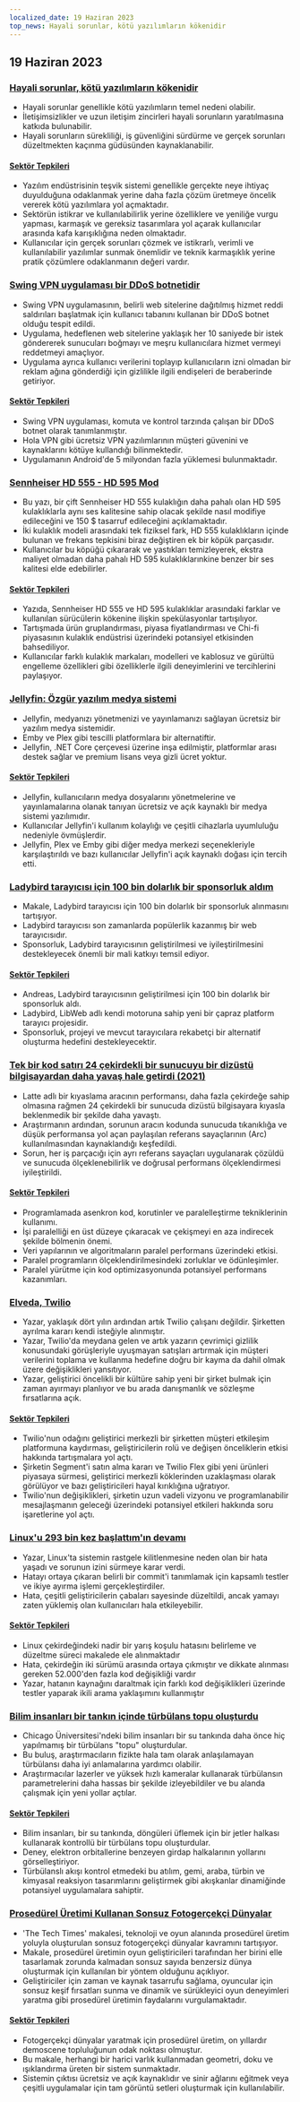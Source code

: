 ```yaml
---
localized_date: 19 Haziran 2023
top_news: Hayali sorunlar, kötü yazılımların kökenidir
---
```




## 19 Haziran 2023

### [Hayali sorunlar, kötü yazılımların kökenidir](https://cerebralab.com/Imaginary_Problems_Are_the_Root_of_Bad_Software)

- Hayali sorunlar genellikle kötü yazılımların temel nedeni olabilir.
- İletişimsizlikler ve uzun iletişim zincirleri hayali sorunların yaratılmasına katkıda bulunabilir.
- Hayali sorunların sürekliliği, iş güvenliğini sürdürme ve gerçek sorunları düzeltmekten kaçınma güdüsünden kaynaklanabilir.

#### [Sektör Tepkileri](http://news.ycombinator.com/item?id=36380711)

- Yazılım endüstrisinin teşvik sistemi genellikle gerçekte neye ihtiyaç duyulduğuna odaklanmak yerine daha fazla çözüm üretmeye öncelik vererek kötü yazılımlara yol açmaktadır.
- Sektörün istikrar ve kullanılabilirlik yerine özelliklere ve yeniliğe vurgu yapması, karmaşık ve gereksiz tasarımlara yol açarak kullanıcılar arasında kafa karışıklığına neden olmaktadır.
- Kullanıcılar için gerçek sorunları çözmek ve istikrarlı, verimli ve kullanılabilir yazılımlar sunmak önemlidir ve teknik karmaşıklık yerine pratik çözümlere odaklanmanın değeri vardır.

### [Swing VPN uygulaması bir DDoS botnetidir](https://lecromee.github.io/posts/swing_vpn_ddosing_sites/)

- Swing VPN uygulamasının, belirli web sitelerine dağıtılmış hizmet reddi saldırıları başlatmak için kullanıcı tabanını kullanan bir DDoS botnet olduğu tespit edildi.
- Uygulama, hedeflenen web sitelerine yaklaşık her 10 saniyede bir istek göndererek sunucuları boğmayı ve meşru kullanıcılara hizmet vermeyi reddetmeyi amaçlıyor.
- Uygulama ayrıca kullanıcı verilerini toplayıp kullanıcıların izni olmadan bir reklam ağına gönderdiği için gizlilikle ilgili endişeleri de beraberinde getiriyor.

#### [Sektör Tepkileri](http://news.ycombinator.com/item?id=36382700)

- Swing VPN uygulaması, komuta ve kontrol tarzında çalışan bir DDoS botnet olarak tanımlanmıştır.
- Hola VPN gibi ücretsiz VPN yazılımlarının müşteri güvenini ve kaynaklarını kötüye kullandığı bilinmektedir.
- Uygulamanın Android'de 5 milyondan fazla yüklemesi bulunmaktadır.

### [Sennheiser HD 555 - HD 595 Mod](http://mikebeauchamp.com/misc/sennheiser-hd-555-to-hd-595-mod/)

- Bu yazı, bir çift Sennheiser HD 555 kulaklığın daha pahalı olan HD 595 kulaklıklarla aynı ses kalitesine sahip olacak şekilde nasıl modifiye edileceğini ve 150 $ tasarruf edileceğini açıklamaktadır.
- İki kulaklık modeli arasındaki tek fiziksel fark, HD 555 kulaklıkların içinde bulunan ve frekans tepkisini biraz değiştiren ek bir köpük parçasıdır.
- Kullanıcılar bu köpüğü çıkararak ve yastıkları temizleyerek, ekstra maliyet olmadan daha pahalı HD 595 kulaklıklarınkine benzer bir ses kalitesi elde edebilirler.

#### [Sektör Tepkileri](http://news.ycombinator.com/item?id=36377875)

- Yazıda, Sennheiser HD 555 ve HD 595 kulaklıklar arasındaki farklar ve kullanılan sürücülerin kökenine ilişkin spekülasyonlar tartışılıyor.
- Tartışmada ürün gruplandırması, piyasa fiyatlandırması ve Chi-fi piyasasının kulaklık endüstrisi üzerindeki potansiyel etkisinden bahsediliyor.
- Kullanıcılar farklı kulaklık markaları, modelleri ve kablosuz ve gürültü engelleme özellikleri gibi özelliklerle ilgili deneyimlerini ve tercihlerini paylaşıyor.

### [Jellyfin: Özgür yazılım medya sistemi](https://github.com/jellyfin/jellyfin)

- Jellyfin, medyanızı yönetmenizi ve yayınlamanızı sağlayan ücretsiz bir yazılım medya sistemidir.
- Emby ve Plex gibi tescilli platformlara bir alternatiftir.
- Jellyfin, .NET Core çerçevesi üzerine inşa edilmiştir, platformlar arası destek sağlar ve premium lisans veya gizli ücret yoktur.

#### [Sektör Tepkileri](http://news.ycombinator.com/item?id=36378689)

- Jellyfin, kullanıcıların medya dosyalarını yönetmelerine ve yayınlamalarına olanak tanıyan ücretsiz ve açık kaynaklı bir medya sistemi yazılımıdır.
- Kullanıcılar Jellyfin'i kullanım kolaylığı ve çeşitli cihazlarla uyumluluğu nedeniyle övmüşlerdir.
- Jellyfin, Plex ve Emby gibi diğer medya merkezi seçenekleriyle karşılaştırıldı ve bazı kullanıcılar Jellyfin'i açık kaynaklı doğası için tercih etti.

### [Ladybird tarayıcısı için 100 bin dolarlık bir sponsorluk aldım](https://twitter.com/awesomekling/status/1670298370550779905)

- Makale, Ladybird tarayıcısı için 100 bin dolarlık bir sponsorluk alınmasını tartışıyor.
- Ladybird tarayıcısı son zamanlarda popülerlik kazanmış bir web tarayıcısıdır.
- Sponsorluk, Ladybird tarayıcısının geliştirilmesi ve iyileştirilmesini destekleyecek önemli bir mali katkıyı temsil ediyor.

#### [Sektör Tepkileri](http://news.ycombinator.com/item?id=36377805)

- Andreas, Ladybird tarayıcısının geliştirilmesi için 100 bin dolarlık bir sponsorluk aldı.
- Ladybird, LibWeb adlı kendi motoruna sahip yeni bir çapraz platform tarayıcı projesidir.
- Sponsorluk, projeyi ve mevcut tarayıcılara rekabetçi bir alternatif oluşturma hedefini destekleyecektir.

### [Tek bir kod satırı 24 çekirdekli bir sunucuyu bir dizüstü bilgisayardan daha yavaş hale getirdi (2021)](https://pkolaczk.github.io/server-slower-than-a-laptop/)

- Latte adlı bir kıyaslama aracının performansı, daha fazla çekirdeğe sahip olmasına rağmen 24 çekirdekli bir sunucuda dizüstü bilgisayara kıyasla beklenmedik bir şekilde daha yavaştı.
- Araştırmanın ardından, sorunun aracın kodunda sunucuda tıkanıklığa ve düşük performansa yol açan paylaşılan referans sayaçlarının (Arc) kullanılmasından kaynaklandığı keşfedildi.
- Sorun, her iş parçacığı için ayrı referans sayaçları uygulanarak çözüldü ve sunucuda ölçeklenebilirlik ve doğrusal performans ölçeklendirmesi iyileştirildi.

#### [Sektör Tepkileri](http://news.ycombinator.com/item?id=36376669)

- Programlamada asenkron kod, korutinler ve paralelleştirme tekniklerinin kullanımı.
- İşi paralelliği en üst düzeye çıkaracak ve çekişmeyi en aza indirecek şekilde bölmenin önemi.
- Veri yapılarının ve algoritmaların paralel performans üzerindeki etkisi.
- Paralel programların ölçeklendirilmesindeki zorluklar ve ödünleşimler.
- Paralel yürütme için kod optimizasyonunda potansiyel performans kazanımları.

### [Elveda, Twilio](https://blog.miguelgrinberg.com/post/goodbye-twilio)

- Yazar, yaklaşık dört yılın ardından artık Twilio çalışanı değildir. Şirketten ayrılma kararı kendi isteğiyle alınmıştır.
- Yazar, Twilio'da meydana gelen ve artık yazarın çevrimiçi gizlilik konusundaki görüşleriyle uyuşmayan satışları artırmak için müşteri verilerini toplama ve kullanma hedefine doğru bir kayma da dahil olmak üzere değişiklikleri yansıtıyor.
- Yazar, geliştirici öncelikli bir kültüre sahip yeni bir şirket bulmak için zaman ayırmayı planlıyor ve bu arada danışmanlık ve sözleşme fırsatlarına açık.

#### [Sektör Tepkileri](http://news.ycombinator.com/item?id=36382361)

- Twilio'nun odağını geliştirici merkezli bir şirketten müşteri etkileşim platformuna kaydırması, geliştiricilerin rolü ve değişen önceliklerin etkisi hakkında tartışmalara yol açtı.
- Şirketin Segment'i satın alma kararı ve Twilio Flex gibi yeni ürünleri piyasaya sürmesi, geliştirici merkezli köklerinden uzaklaşması olarak görülüyor ve bazı geliştiricileri hayal kırıklığına uğratıyor.
- Twilio'nun değişiklikleri, şirketin uzun vadeli vizyonu ve programlanabilir mesajlaşmanın geleceği üzerindeki potansiyel etkileri hakkında soru işaretlerine yol açtı.

### [Linux'u 293 bin kez başlattım'ın devamı](https://rwmj.wordpress.com/2023/06/18/follow-up-to-i-booted-linux-292612-times/)

- Yazar, Linux'ta sistemin rastgele kilitlenmesine neden olan bir hata yaşadı ve sorunun izini sürmeye karar verdi.
- Hatayı ortaya çıkaran belirli bir commit'i tanımlamak için kapsamlı testler ve ikiye ayırma işlemi gerçekleştirdiler.
- Hata, çeşitli geliştiricilerin çabaları sayesinde düzeltildi, ancak yamayı zaten yüklemiş olan kullanıcıları hala etkileyebilir.

#### [Sektör Tepkileri](http://news.ycombinator.com/item?id=36379615)

- Linux çekirdeğindeki nadir bir yarış koşulu hatasını belirleme ve düzeltme süreci makalede ele alınmaktadır
- Hata, çekirdeğin iki sürümü arasında ortaya çıkmıştır ve dikkate alınması gereken 52.000'den fazla kod değişikliği vardır
- Yazar, hatanın kaynağını daraltmak için farklı kod değişiklikleri üzerinde testler yaparak ikili arama yaklaşımını kullanmıştır

### [Bilim insanları bir tankın içinde türbülans topu oluşturdu](https://news.uchicago.edu/story/tempest-teacup-uchicago-physicists-make-breakthrough-creating-turbulence)

- Chicago Üniversitesi'ndeki bilim insanları bir su tankında daha önce hiç yapılmamış bir türbülans "topu" oluşturdular.
- Bu buluş, araştırmacıların fizikte hala tam olarak anlaşılamayan türbülansı daha iyi anlamalarına yardımcı olabilir.
- Araştırmacılar lazerler ve yüksek hızlı kameralar kullanarak türbülansın parametrelerini daha hassas bir şekilde izleyebildiler ve bu alanda çalışmak için yeni yollar açtılar.

#### [Sektör Tepkileri](http://news.ycombinator.com/item?id=36376875)

- Bilim insanları, bir su tankında, döngüleri üflemek için bir jetler halkası kullanarak kontrollü bir türbülans topu oluşturdular.
- Deney, elektron orbitallerine benzeyen girdap halkalarının yollarını görselleştiriyor.
- Türbülanslı akışı kontrol etmedeki bu atılım, gemi, araba, türbin ve kimyasal reaksiyon tasarımlarını geliştirmek gibi akışkanlar dinamiğinde potansiyel uygulamalara sahiptir.

### [Prosedürel Üretimi Kullanan Sonsuz Fotogerçekçi Dünyalar](https://arxiv.org/abs/2306.09310)

- 'The Tech Times' makalesi, teknoloji ve oyun alanında prosedürel üretim yoluyla oluşturulan sonsuz fotogerçekçi dünyalar kavramını tartışıyor.
- Makale, prosedürel üretimin oyun geliştiricileri tarafından her birini elle tasarlamak zorunda kalmadan sonsuz sayıda benzersiz dünya oluşturmak için kullanılan bir yöntem olduğunu açıklıyor.
- Geliştiriciler için zaman ve kaynak tasarrufu sağlama, oyuncular için sonsuz keşif fırsatları sunma ve dinamik ve sürükleyici oyun deneyimleri yaratma gibi prosedürel üretimin faydalarını vurgulamaktadır.

#### [Sektör Tepkileri](http://news.ycombinator.com/item?id=36376071)

- Fotogerçekçi dünyalar yaratmak için prosedürel üretim, on yıllardır demoscene topluluğunun odak noktası olmuştur.
- Bu makale, herhangi bir harici varlık kullanmadan geometri, doku ve ışıklandırma üreten bir sistem sunmaktadır.
- Sistemin çıktısı ücretsiz ve açık kaynaklıdır ve sinir ağlarını eğitmek veya çeşitli uygulamalar için tam görüntü setleri oluşturmak için kullanılabilir.


